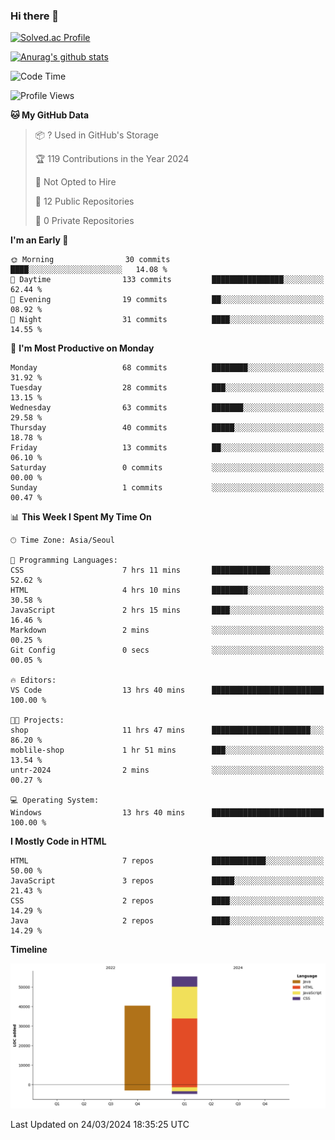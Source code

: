 ### Hi there 👋

[![Solved.ac Profile](http://mazassumnida.wtf/api/v2/generate_badge?boj=qwert3748)](https://solved.ac/qwert3748/)

[![Anurag's github stats](https://github-readme-stats.vercel.app/api?username=hong3737)](https://github.com/anuraghazra/github-readme-stats)
<!--START_SECTION:waka-->
![Code Time](http://img.shields.io/badge/Code%20Time-101%20hrs%2038%20mins-blue)

![Profile Views](http://img.shields.io/badge/Profile%20Views-20-blue)

**🐱 My GitHub Data** 

> 📦 ? Used in GitHub's Storage 
 > 
> 🏆 119 Contributions in the Year 2024
 > 
> 🚫 Not Opted to Hire
 > 
> 📜 12 Public Repositories 
 > 
> 🔑 0 Private Repositories 
 > 
**I'm an Early 🐤** 

```text
🌞 Morning                30 commits          ████░░░░░░░░░░░░░░░░░░░░░   14.08 % 
🌆 Daytime                133 commits         ████████████████░░░░░░░░░   62.44 % 
🌃 Evening                19 commits          ██░░░░░░░░░░░░░░░░░░░░░░░   08.92 % 
🌙 Night                  31 commits          ████░░░░░░░░░░░░░░░░░░░░░   14.55 % 
```
📅 **I'm Most Productive on Monday** 

```text
Monday                   68 commits          ████████░░░░░░░░░░░░░░░░░   31.92 % 
Tuesday                  28 commits          ███░░░░░░░░░░░░░░░░░░░░░░   13.15 % 
Wednesday                63 commits          ███████░░░░░░░░░░░░░░░░░░   29.58 % 
Thursday                 40 commits          █████░░░░░░░░░░░░░░░░░░░░   18.78 % 
Friday                   13 commits          ██░░░░░░░░░░░░░░░░░░░░░░░   06.10 % 
Saturday                 0 commits           ░░░░░░░░░░░░░░░░░░░░░░░░░   00.00 % 
Sunday                   1 commits           ░░░░░░░░░░░░░░░░░░░░░░░░░   00.47 % 
```


📊 **This Week I Spent My Time On** 

```text
🕑︎ Time Zone: Asia/Seoul

💬 Programming Languages: 
CSS                      7 hrs 11 mins       █████████████░░░░░░░░░░░░   52.62 % 
HTML                     4 hrs 10 mins       ████████░░░░░░░░░░░░░░░░░   30.58 % 
JavaScript               2 hrs 15 mins       ████░░░░░░░░░░░░░░░░░░░░░   16.46 % 
Markdown                 2 mins              ░░░░░░░░░░░░░░░░░░░░░░░░░   00.25 % 
Git Config               0 secs              ░░░░░░░░░░░░░░░░░░░░░░░░░   00.05 % 

🔥 Editors: 
VS Code                  13 hrs 40 mins      █████████████████████████   100.00 % 

🐱‍💻 Projects: 
shop                     11 hrs 47 mins      ██████████████████████░░░   86.20 % 
moblile-shop             1 hr 51 mins        ███░░░░░░░░░░░░░░░░░░░░░░   13.54 % 
untr-2024                2 mins              ░░░░░░░░░░░░░░░░░░░░░░░░░   00.27 % 

💻 Operating System: 
Windows                  13 hrs 40 mins      █████████████████████████   100.00 % 
```

**I Mostly Code in HTML** 

```text
HTML                     7 repos             ████████████░░░░░░░░░░░░░   50.00 % 
JavaScript               3 repos             █████░░░░░░░░░░░░░░░░░░░░   21.43 % 
CSS                      2 repos             ████░░░░░░░░░░░░░░░░░░░░░   14.29 % 
Java                     2 repos             ████░░░░░░░░░░░░░░░░░░░░░   14.29 % 
```



**Timeline**

![Lines of Code chart](https://raw.githubusercontent.com/hong3737/hong3737/main/assets/bar_graph.png)


 Last Updated on 24/03/2024 18:35:25 UTC
<!--END_SECTION:waka-->
<!--
**hong3737/hong3737** is a ✨ _special_ ✨ repository because its `README.md` (this file) appears on your GitHub profile.

Here are some ideas to get you started:

- 🔭 I’m currently working on ...
- 🌱 I’m currently learning ...
- 👯 I’m looking to collaborate on ...
- 🤔 I’m looking for help with ...
- 💬 Ask me about ...
- 📫 How to reach me: ...
- 😄 Pronouns: ...
- ⚡ Fun fact: ...
-->
